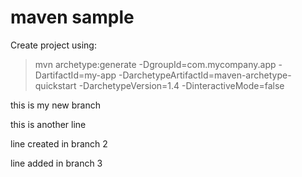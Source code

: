# maven sample

Create project using:

> mvn archetype:generate -DgroupId=com.mycompany.app -DartifactId=my-app -DarchetypeArtifactId=maven-archetype-quickstart -DarchetypeVersion=1.4 -DinteractiveMode=false

this is my new branch

this is another line

line created in branch 2

line added in branch 3

